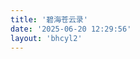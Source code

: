 ```yaml
---
title: '碧海苍云录'
date: '2025-06-20 12:29:56'
layout: 'bhcyl2'
---
```


<style>
.ytl-grid {
width: 100%;
min-height: 100vh;
display: grid;
grid-template-rows: 100px repeat(3, minmax(1200px, 1fr)) 100px; 
grid-template-columns: repeat(3, 1fr);
gap: 1rem;
}

.ytl-item {
    border-radius: 8px;
    background-color: var(--grey-100)
}

.ytl-grid>div:not(:first-child):not(:last-child) {
    position: relative;
}

.ytl-grid>div:nth-child(1) {
    grid-column: 1/4;
}
.ytl-grid>div:last-child {
    grid-column: 1/4;
}
</style>

<div class="ytl-grid">
</div>

<script>
const YtlDOM = document.querySelector('.ytl-grid');
class ImageFileClass {
constructor() {}
getCard () {
return document.querySelector('.ytl-item-card');
}
getImageFile (event) {
console.log(event)
}

onclickCard (index) {
const inputDOM = document.querySelector(`#ytl-input-${index}`);
inputDOM.click()
}
}
const imageFileClass = new ImageFileClass();
for (let i=0; i<new Array(11).length; i++) {
    let dom = '';
    if (i > 0 && i < 10) {
        dom = `
        <div class="ytl-item-card d-flex justify-center">
            <label for="ytl-input-${i}" style="display: none">
                <input type="file" id="ytl-input-${i}"  accept=".jpg,.png,.webp,.jiff" onchange="imageFileClass.getImageFile(event)">
            </label>
            <figure class="v-absolute-center v-full d-flex justify-center" style="z-index: 1">
                <img src="/img/bhcyl/一图流/${i}.png" alt="" style="height: 100%">
            </figure>
            <div class="v-absolute v-full" style="z-index: 2; " ></div>
        <div>
        `
    }
    YtlDOM.innerHTML += `<div class="ytl-item">${dom}</div>`
}
</script>